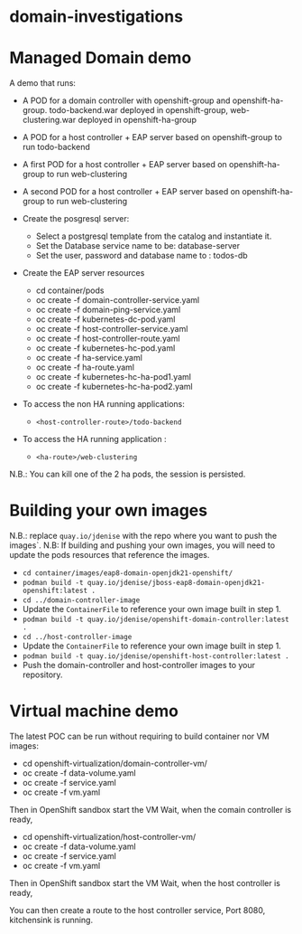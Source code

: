# domain-investigations

# Managed Domain demo 

A demo that runs:

* A POD for a domain controller with openshift-group and openshift-ha-group. todo-backend.war deployed in openshift-group, web-clustering.war deployed in openshift-ha-group
* A POD for a host controller + EAP server based on openshift-group to run todo-backend
* A first POD for a host controller + EAP server based on openshift-ha-group to run web-clustering
* A second POD for a host controller + EAP server based on openshift-ha-group to run web-clustering

* Create the posgresql server:

  - Select a postgresql template from the catalog and instantiate it. 
  - Set the Database service name to be: database-server 
  - Set the user, password and database name to : todos-db

* Create the EAP server resources

  - cd container/pods
  - oc create -f domain-controller-service.yaml
  - oc create -f domain-ping-service.yaml
  - oc create -f kubernetes-dc-pod.yaml
  - oc create -f host-controller-service.yaml
  - oc create -f host-controller-route.yaml
  - oc create -f kubernetes-hc-pod.yaml
  - oc create -f ha-service.yaml
  - oc create -f ha-route.yaml
  - oc create -f kubernetes-hc-ha-pod1.yaml
  - oc create -f kubernetes-hc-ha-pod2.yaml

* To access the non HA running applications:

  - `<host-controller-route>/todo-backend`

* To access the HA running application :
  - `<ha-route>/web-clustering`

N.B.: You can kill one of the 2 ha pods, the session is persisted.

# Building your own images

N.B.: replace `quay.io/jdenise` with the repo where you want to push the images`.
N.B: If building and pushing your own images, you will need to update the pods resources that reference the images.

* `cd container/images/eap8-domain-openjdk21-openshift/`
* `podman build -t quay.io/jdenise/jboss-eap8-domain-openjdk21-openshift:latest .`
* `cd ../domain-controller-image`
* Update the `ContainerFile` to reference your own image built in step 1.
* `podman build -t quay.io/jdenise/openshift-domain-controller:latest .`
* `cd ../host-controller-image`
* Update the `ContainerFile` to reference your own image built in step 1.
* `podman build -t quay.io/jdenise/openshift-host-controller:latest .`
* Push the domain-controller and host-controller images to your repository.

# Virtual machine demo
The latest POC can be run without requiring to build container nor VM images:

* cd openshift-virtualization/domain-controller-vm/
* oc create -f data-volume.yaml
* oc create -f service.yaml
* oc create -f vm.yaml

Then in OpenShift sandbox start the VM
Wait, when the comain controller is ready,

* cd openshift-virtualization/host-controller-vm/
* oc create -f data-volume.yaml
* oc create -f service.yaml
* oc create -f vm.yaml

Then in OpenShift sandbox start the VM
Wait, when the host controller is ready,

You can then create a route to the host controller service, Port 8080, kitchensink is running.
